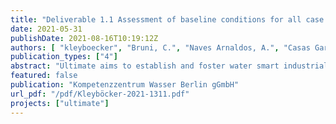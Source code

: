 ```yaml
---
title: "Deliverable 1.1 Assessment of baseline conditions for all case studies (Grant Agreement No. 869318)"
date: 2021-05-31
publishDate: 2021-08-16T10:19:12Z
authors: [ "kleyboecker", "Bruni, C.", "Naves Arnaldos, A.", "Casas Garriga, S.", "Fantone, F.", "van den Broeke, J.", "Iossifidis, D.", "Gimenez Lorang, A.", "Sabbah, I.", "Pidou, M.", "Reguer, A.", "Lundgaard, L.", "Bendix Larsen, S." ]
publication_types: ["4"]
abstract: "Ultimate aims to establish and foster water smart industrial symbiosis by implementing circular economy solutions for water, material and energy recovery. The circular economy solutions shall create a win-win situation for both the water sector and the industry. In nine case studies the water sector forms those symbiosis with companies from the agro-food, beverage, petrochemical, chemical and biotech industry."
featured: false
publication: "Kompetenzzentrum Wasser Berlin gGmbH"
url_pdf: "/pdf/Kleyböcker-2021-1311.pdf"
projects: ["ultimate"]
---
```


